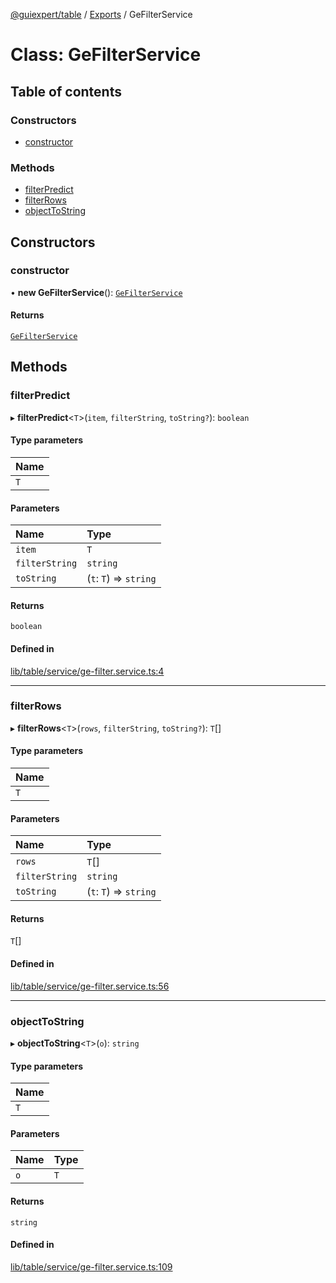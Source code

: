 [@guiexpert/table](../README.md) / [Exports](../modules.md) / GeFilterService

# Class: GeFilterService

## Table of contents

### Constructors

- [constructor](GeFilterService.md#constructor)

### Methods

- [filterPredict](GeFilterService.md#filterpredict)
- [filterRows](GeFilterService.md#filterrows)
- [objectToString](GeFilterService.md#objecttostring)

## Constructors

### constructor

• **new GeFilterService**(): [`GeFilterService`](GeFilterService.md)

#### Returns

[`GeFilterService`](GeFilterService.md)

## Methods

### filterPredict

▸ **filterPredict**\<`T`\>(`item`, `filterString`, `toString?`): `boolean`

#### Type parameters

| Name |
| :------ |
| `T` |

#### Parameters

| Name | Type |
| :------ | :------ |
| `item` | `T` |
| `filterString` | `string` |
| `toString` | (`t`: `T`) => `string` |

#### Returns

`boolean`

#### Defined in

[lib/table/service/ge-filter.service.ts:4](https://github.com/guiexperttable/ge-table/blob/65d38fc/libs/table/src/lib/table/service/ge-filter.service.ts#L4)

___

### filterRows

▸ **filterRows**\<`T`\>(`rows`, `filterString`, `toString?`): `T`[]

#### Type parameters

| Name |
| :------ |
| `T` |

#### Parameters

| Name | Type |
| :------ | :------ |
| `rows` | `T`[] |
| `filterString` | `string` |
| `toString` | (`t`: `T`) => `string` |

#### Returns

`T`[]

#### Defined in

[lib/table/service/ge-filter.service.ts:56](https://github.com/guiexperttable/ge-table/blob/65d38fc/libs/table/src/lib/table/service/ge-filter.service.ts#L56)

___

### objectToString

▸ **objectToString**\<`T`\>(`o`): `string`

#### Type parameters

| Name |
| :------ |
| `T` |

#### Parameters

| Name | Type |
| :------ | :------ |
| `o` | `T` |

#### Returns

`string`

#### Defined in

[lib/table/service/ge-filter.service.ts:109](https://github.com/guiexperttable/ge-table/blob/65d38fc/libs/table/src/lib/table/service/ge-filter.service.ts#L109)
